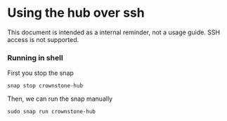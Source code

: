 # Using the hub over ssh 

This document is intended as a internal reminder, not a usage guide. SSH access is not supported.

### Running in shell

First you stop the snap
```
snap stop crownstone-hub
```

Then, we can run the snap manually

```
sudo snap run crownstone-hub
```